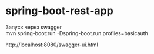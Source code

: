 # spring-boot-rest-app
Запуск через swagger </br>
mvn spring-boot:run -Dspring-boot.run.profiles=basicauth

http://localhost:8080/swagger-ui.html
